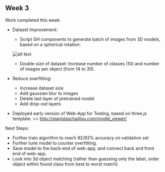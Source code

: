 ## Week 3

Work completed this week:

- Dataset Improvement:
  - Script GH components to generate batch of images from 3D models, based on a spherical rotation:  
  
  ![alt text](https://github.com/StanislasChaillou/Independent_Study/blob/master/Week_3/catpure_diagram.jpg)
  
  - Double size of dataset: Increase number of classes (10) and number of images per object (from 14 to 30).
- Reduce overfitting:
  - Increase dataset size
  - Add gaussian blur to images
  - Delete last layer of pretrained model
  - Add drop-out layers
- Deployed early version of Web-App for Testing, based on three.js template. >> http://stanislaschaillou.com/model_viewer/

Next Steps: 
  - Further train algorithm to reach 92/93% accuracy on validation set
  - Further tune model to counter overfitting. 
  - Save model to the back-end of web-app, and connect back and front end of web-app.
  - Look into 3d object matching (rather than guessing only the label, order object within found class from best to worst match)
